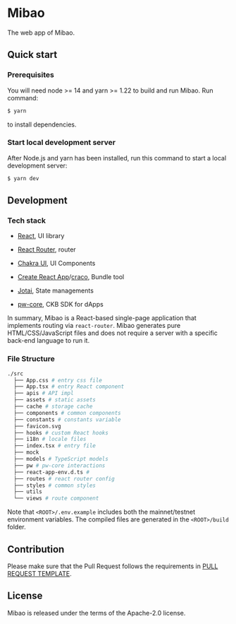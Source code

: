 # Mibao

The web app of Mibao.

## Quick start

### Prerequisites

You will need node >= 14 and yarn >= 1.22 to build and run Mibao. Run command:

```bash
$ yarn
```

to install dependencies.

### Start local development server

After Node.js and yarn has been installed, run this command to start a local development server:

```bash
$ yarn dev
```

## Development

### Tech stack

* [React](https://reactjs.org/), UI library

* [React Router](https://reactrouter.com/), router

* [Chakra UI](https://chakra-ui.com/), UI Components

* [Create React App](https://github.com/facebook/create-react-app)/[craco](https://github.com/gsoft-inc/craco), Bundle tool

* [Jotai](https://github.com/pmndrs/jotai), State managements

* [pw-core](https://github.com/lay2dev/pw-core), CKB SDK for dApps

In summary, Mibao is a React-based single-page application that implements routing via `react-router`. Mibao generates pure HTML/CSS/JavaScript files and does not require a server with a specific back-end language to run it.

### File Structure

```bash
./src
  ├── App.css # entry css file
  ├── App.tsx # entry React component
  ├── apis # API impl
  ├── assets # static assets
  ├── cache # storage cache
  ├── components # common components
  ├── constants # constants variable
  ├── favicon.svg
  ├── hooks # custom React hooks
  ├── i18n # locale files
  ├── index.tsx # entry file
  ├── mock
  ├── models # TypeScript models
  ├── pw # pw-core interactions
  ├── react-app-env.d.ts #
  ├── routes # react router config
  ├── styles # common styles
  ├── utils
  └── views # route component
```

Note that `<ROOT>/.env.example` includes both the mainnet/testnet environment variables. The compiled files are generated in the `<ROOT>/build` folder.

## Contribution

Please make sure that the Pull Request follows the requirements in [PULL REQUEST TEMPLATE](/.github/PULL_REQUEST_TEMPLATE.md).

## License

Mibao is released under the terms of the Apache-2.0 license.
